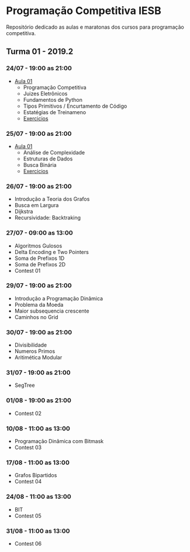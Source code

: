 # Programação Competitiva IESB
Repositório dedicado as aulas e maratonas dos cursos para programação competitiva.

## Turma 01 - 2019.2

### 24/07 - 19:00 as 21:00
* [Aula 01](../master/aulas/aula01/slide.pdf)
  * Programação Competitiva
  * Juizes Eletrônicos
  * Fundamentos de Python
  * Tipos Primitivos / Encurtamento de Código
  * Estatégias de Treinameno
  * [Exercicios](../master/aulas/aula01/exercicios/lista.md)

### 25/07 - 19:00 as 21:00
* [Aula 01](../master/aulas/aula02/slide.pdf)
  * Análise de Complexidade
  * Estruturas de Dados
  * Busca Binária
  * [Exercicios](../master/aulas/aula02/exercicios/lista.md)

### 26/07 - 19:00 as 21:00
* Introdução a Teoria dos Grafos
* Busca em Largura
* Dijkstra
* Recursividade: Backtraking
  
### 27/07 - 09:00 as 13:00
* Algoritmos Gulosos
* Delta Encoding e Two Pointers
* Soma de Prefixos 1D
* Soma de Prefixos 2D
* Contest 01

### 29/07 - 19:00 as 21:00
* Introdução a Programação Dinâmica
* Problema da Moeda
* Maior subsequencia crescente
* Caminhos no Grid

### 30/07 - 19:00 as 21:00
* Divisibilidade
* Numeros Primos
* Aritimética Modular

### 31/07 - 19:00 as 21:00
* SegTree

### 01/08 - 19:00 as 21:00
* Contest 02

### 10/08 - 11:00 as 13:00
* Programação Dinâmica com Bitmask
* Contest 03

### 17/08 - 11:00 as 13:00
* Grafos Bipartidos
* Contest 04

### 24/08 - 11:00 as 13:00
* BIT
* Contest 05

### 31/08 - 11:00 as 13:00
* Contest 06
